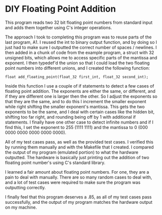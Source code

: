 DIY Floating Point Addition
===========================
This program reads two 32 bit floating point numbers from standard input
and adds them together using C's integer operations.

The approach I took to completing this program was to reuse parts of the last
program, A1. I reused the int to binary output function, and by doing so
I just had to make sure I outputted the correct number of spaces / newlines.
I then added in a chunk of code from the example program, a struct with
32 unsigned bits, which allows me to access specific parts of the mantissa and
exponent. I then typedef'd the union so that I could load the two floating
point numbers into different unions, and I created the following function:

`
	float add_floating_point(float_32 first_int, float_32 second_int);
`

Inside this function I use a couple of if statements to detect a few cases
of floating point addition. The exponents are either the same, or different,
and if they are different one is larger then the other. So I adjust the
exponents so that they are the same, and to do this I increment the smaller
exponent while right shifting the smaller exponent's mantissa. This gets the
two exponents to be the same, and I deal with certain cases like the hidden bit,
shifting too far right, and rounding being off by 1 with additional if
statements.
I finally have one other case to detect infinite numbers and if I find this,
I set the exponent to 255 (1111 1111) and  the mantissa to
0 (000 0000 0000 0000 0000 0000).

All of my test cases pass, as well as the provided test cases. I verified this
by running them manually and with the Makefile that I created. I compared the
output of my program (emulated portion) to what the hardware outputted.
The hardware is basically just printing out the addition of two floating point
number's using C's standard library.

I learned a fair amount about floating point numbers. For one, they are a pain
to deal with manually. There are so many random cases to deal with, and a lot of
test cases were required to make sure the program was outputting correctly.

I finally feel that this program deserves a .85, as all of my test cases pass
successfully, and the output of my program matches the hardware output on my
machine.
